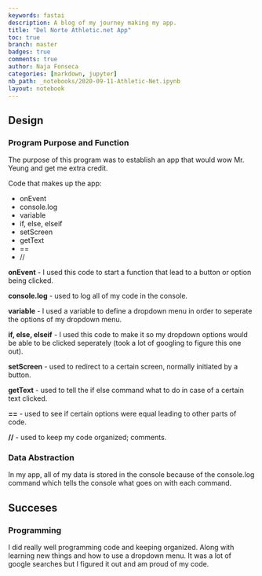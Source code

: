 ```yaml
---
keywords: fastai
description: A blog of my journey making my app.
title: "Del Norte Athletic.net App"
toc: true
branch: master
badges: true
comments: true
author: Naja Fonseca
categories: [markdown, jupyter]
nb_path: _notebooks/2020-09-11-Athletic-Net.ipynb
layout: notebook
---
```


<!--
#################################################
### THIS FILE WAS AUTOGENERATED! DO NOT EDIT! ###
#################################################
# file to edit: _notebooks/2020-09-11-Athletic-Net.ipynb
-->

<div class="container" id="notebook-container">
        
<div class="cell border-box-sizing text_cell rendered"><div class="inner_cell">
<div class="text_cell_render border-box-sizing rendered_html">
<h2 id="Design">Design<a class="anchor-link" href="#Design"> </a></h2><h3 id="Program-Purpose-and-Function">Program Purpose and Function<a class="anchor-link" href="#Program-Purpose-and-Function"> </a></h3><p>The purpose of this program was to establish an app that would wow Mr. Yeung and get me extra credit.</p>
<p>Code that makes up the app:</p>
<ul>
<li>onEvent</li>
<li>console.log</li>
<li>variable</li>
<li>if, else, elseif</li>
<li>setScreen</li>
<li>getText</li>
<li>==</li>
<li>// </li>
</ul>
<p><strong>onEvent</strong> - I used this code to start a function that lead to a button or option being clicked.</p>
<p><strong>console.log</strong> - used to log all of my code in the console.</p>
<p><strong>variable</strong> - I used a variable to define a dropdown menu in order to seperate the options of my dropdown menu.</p>
<p><strong>if, else, elseif</strong> - I used this code to make it so my dropdown options would be able to be clicked seperately (took a lot of googling to figure this one out).</p>
<p><strong>setScreen</strong> - used to redirect to a certain screen, normally initiated by a button.</p>
<p><strong>getText</strong> - used to tell the if else command what to do in case of a certain text clicked.</p>
<p><strong>==</strong> - used to see if certain options were equal leading to other parts of code.</p>
<p><strong>//</strong> - used to keep my code organized; comments.</p>
<h3 id="Data-Abstraction">Data Abstraction<a class="anchor-link" href="#Data-Abstraction"> </a></h3><p>In my app, all of my data is stored in the console because of the console.log command which tells the console what goes on with each command.</p>
<h2 id="Succeses">Succeses<a class="anchor-link" href="#Succeses"> </a></h2><h3 id="Programming">Programming<a class="anchor-link" href="#Programming"> </a></h3><p>I did really well programming code and keeping organized. Along with learning new things and how to use a dropdown menu. It was a lot of google searches but I figured it out and am proud of my code.</p>

</div>
</div>
</div>
</div>
 

